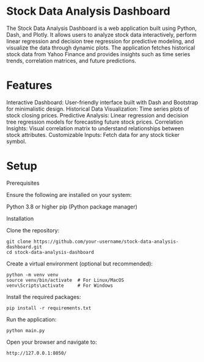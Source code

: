 # Stock Data Analysis Dashboard
The Stock Data Analysis Dashboard is a web application built using Python, Dash, and Plotly. It allows users to analyze stock data interactively, perform linear regression and decision tree regression for predictive modeling, and visualize the data through dynamic plots. The application fetches historical stock data from Yahoo Finance and provides insights such as time series trends, correlation matrices, and future predictions.
# Features
Interactive Dashboard: User-friendly interface built with Dash and Bootstrap for minimalistic design.
Historical Data Visualization: Time series plots of stock closing prices.
Predictive Analysis: Linear regression and decision tree regression models for forecasting future stock prices.
Correlation Insights: Visual correlation matrix to understand relationships between stock attributes.
Customizable Inputs: Fetch data for any stock ticker symbol.
# Setup
Prerequisites

Ensure the following are installed on your system:

  Python 3.8 or higher
  pip (Python package manager)

Installation

  Clone the repository:

    git clone https://github.com/your-username/stock-data-analysis-dashboard.git
    cd stock-data-analysis-dashboard

  Create a virtual environment (optional but recommended):

    python -m venv venv
    source venv/bin/activate  # For Linux/MacOS
    venv\Scripts\activate     # For Windows

Install the required packages:

    pip install -r requirements.txt

Run the application:

    python main.py

Open your browser and navigate to:

    http://127.0.0.1:8050/
